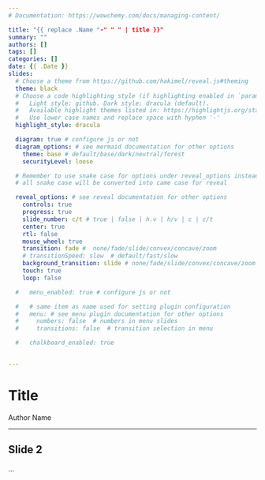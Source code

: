 ```yaml
---
# Documentation: https://wowchemy.com/docs/managing-content/

title: "{{ replace .Name "-" " " | title }}"
summary: ""
authors: []
tags: []
categories: []
date: {{ .Date }}
slides:
  # Choose a theme from https://github.com/hakimel/reveal.js#theming
  theme: black
  # Choose a code highlighting style (if highlighting enabled in `params.toml`)
  #   Light style: github. Dark style: dracula (default).
  #   Available highlight themes listed in: https://highlightjs.org/static/demo/
  #   Use lower case names and replace space with hyphen '-'
  highlight_style: dracula

  diagram: true # configure js or not
  diagram_options: # see mermaid documentation for other options
    theme: base # default/base/dark/neutral/forest
    securityLevel: loose

  # Remember to use snake case for options under reveal_options instead of camel case
  # all snake case will be converted into came case for reveal 

  reveal_options: # see reveal documentation for other options
    controls: true
    progress: true
    slide_number: c/t # true | false | h.v | h/v | c | c/t
    center: true
    rtl: false
    mouse_wheel: true
    transition: fade #  none/fade/slide/convex/concave/zoom
    # transitionSpeed: slow  # default/fast/slow
    background_transition: slide # none/fade/slide/convex/concave/zoom
    touch: true
    loop: false

  #   menu_enabled: true # configure js or not

  #   # same item as name used for setting plugin configuration
  #   menu: # see menu plugin documentation for other options
  #     numbers: false  # numbers in menu slides
  #     transitions: false  # transition selection in menu

  #   chalkboard_enabled: true


---
```


# Title

Author Name

---

## Slide 2

...
